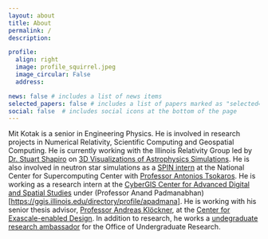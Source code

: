 ```yaml
---
layout: about
title: About
permalink: /
description:

profile:
  align: right
  image: profile_squirrel.jpeg
  image_circular: False
  address:

news: false # includes a list of news items
selected_papers: false # includes a list of papers marked as "selected={true}"
social: false  # includes social icons at the bottom of the page
---
```



Mit Kotak is a senior in Engineering Physics. He is involved in research projects in Numerical Relativity, Scientific Computing and Geospatial Computing.
He is currently working with the Illinois Relativity Group led by [Dr. Stuart Shapiro](https://physics.illinois.edu/people/directory/profile/slshapir) on [3D Visualizations of Astrophysics Simulations](http://research.physics.illinois.edu/CTA/IRG/movies.html). He is also involved in neutron star simulations as a [SPIN intern](http://spin.ncsa.illinois.edu/interns/) at the National Center for Supercomputing Center with [Professor Antonios Tsokaros](https://physics.illinois.edu/people/directory/profile/tsokaros). He is working as a research intern at the [CyberGIS Center for Advanced Digital and Spatial Studies](http://cybergis.illinois.edu/) under (Professor Anand Padmanabhan)[https://ggis.illinois.edu/directory/profile/apadmana]. He is working with his senior thesis advisor, [Professor Andreas Klöckner](https://andreask.cs.illinois.edu/aboutme/), at the [Center for Exascale-enabled Design](https://ceesd.illinois.edu). In addition to research, he works a [undegraduate research ambassador](https://forms.illinois.edu/sec/1027002580) for the Office of Undergraduate Research.
